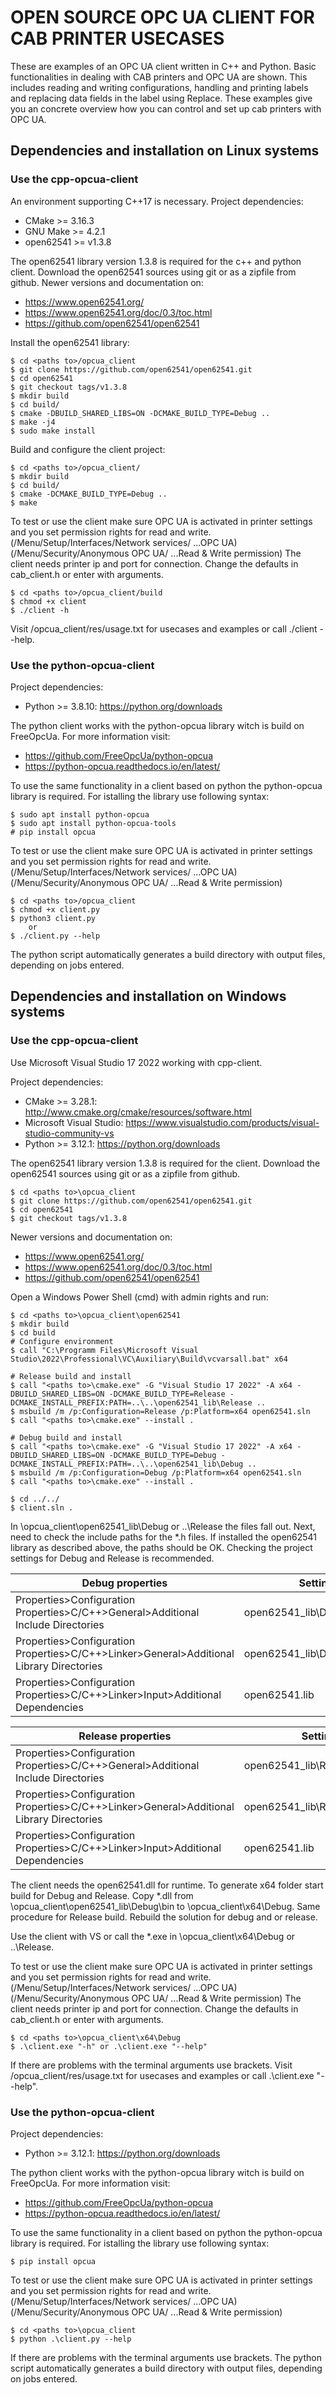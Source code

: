 # OPEN SOURCE OPC UA CLIENT FOR CAB PRINTER USECASES

These are examples of an OPC UA client written in C++ and Python. Basic functionalities in 
dealing with CAB printers and OPC UA are shown. This includes reading and writing configurations, 
handling and printing labels and replacing data fields in the label using Replace. These examples 
give you an concrete overview how you can control and set up cab printers with OPC UA.

## Dependencies and installation on Linux systems

### Use the cpp-opcua-client

An environment supporting C++17 is necessary. Project dependencies:
 * CMake >= 3.16.3
 * GNU Make >= 4.2.1
 * open62541 >= v1.3.8

The open62541 library version 1.3.8 is required for the c++ and python client. 
Download the open62541 sources using git or as a zipfile from github. 
Newer versions and documentation on:
 * https://www.open62541.org/
 * https://www.open62541.org/doc/0.3/toc.html
 * https://github.com/open62541/open62541

Install the open62541 library:

    $ cd <paths to>/opcua_client
    $ git clone https://github.com/open62541/open62541.git
    $ cd open62541
    $ git checkout tags/v1.3.8
    $ mkdir build
    $ cd build/
    $ cmake -DBUILD_SHARED_LIBS=ON -DCMAKE_BUILD_TYPE=Debug ..
    $ make -j4
    $ sudo make install

Build and configure the client project:

    $ cd <paths to>/opcua_client/
    $ mkdir build 
    $ cd build/
    $ cmake -DCMAKE_BUILD_TYPE=Debug ..
    $ make

To test or use the client make sure OPC UA is activated in printer settings and you set permission rights for read and write. 
(/Menu/Setup/Interfaces/Network services/ ...OPC UA)
(/Menu/Security/Anonymous OPC UA/ ...Read & Write permission)
The client needs printer ip and port for connection. Change the defaults in cab_client.h or enter with arguments.

    $ cd <paths to>/opcua_client/build
    $ chmod +x client
    $ ./client -h

Visit <paths to>/opcua_client/res/usage.txt for usecases and examples or call ./client --help.

### Use the python-opcua-client

Project dependencies:
 * Python >= 3.8.10: https://python.org/downloads

The python client works with the python-opcua library witch is build 
on FreeOpcUa. For more information visit:
 * https://github.com/FreeOpcUa/python-opcua
 * https://python-opcua.readthedocs.io/en/latest/

To use the same functionality in a client based on python the python-opcua library is required.
For istalling the library use following syntax:

    $ sudo apt install python-opcua 
    $ sudo apt install python-opcua-tools
    # pip install opcua

To test or use the client make sure OPC UA is activated in printer settings and you set permission rights for read and write.  
(/Menu/Setup/Interfaces/Network services/ ...OPC UA)
(/Menu/Security/Anonymous OPC UA/ ...Read & Write permission)

    $ cd <paths to>/opcua_client
    $ chmod +x client.py
    $ python3 client.py 
        or
    $ ./client.py --help

The python script automatically generates a build directory with output files, depending on jobs entered.

## Dependencies and installation on Windows systems

### Use the cpp-opcua-client

Use Microsoft Visual Studio 17 2022 working with cpp-client.

Project dependencies:
 * CMake >= 3.28.1: http://www.cmake.org/cmake/resources/software.html
 * Microsoft Visual Studio: https://www.visualstudio.com/products/visual-studio-community-vs
 * Python >= 3.12.1: https://python.org/downloads

The open62541 library version 1.3.8 is required for the client. 
Download the open62541 sources using git or as a zipfile from github.
    
    $ cd <paths to>\opcua_client
    $ git clone https://github.com/open62541/open62541.git
    $ cd open62541
    $ git checkout tags/v1.3.8

Newer versions and documentation on:
 * https://www.open62541.org/
 * https://www.open62541.org/doc/0.3/toc.html
 * https://github.com/open62541/open62541

Open a Windows Power Shell (cmd) with admin rights and run:

    $ cd <paths to>\opcua_client\open62541
    $ mkdir build  
    $ cd build
    # Configure environment 
    $ call "C:\Programm Files\Microsoft Visual Studio\2022\Professional\VC\Auxiliary\Build\vcvarsall.bat" x64

    # Release build and install
    $ call "<paths to>\cmake.exe" -G "Visual Studio 17 2022" -A x64 -DBUILD_SHARED_LIBS=ON -DCMAKE_BUILD_TYPE=Release -DCMAKE_INSTALL_PREFIX:PATH=..\..\open62541_lib\Release ..
    $ msbuild /m /p:Configuration=Release /p:Platform=x64 open62541.sln
    $ call "<paths to>\cmake.exe" --install .

    # Debug build and install
    $ call "<paths to>\cmake.exe" -G "Visual Studio 17 2022" -A x64 -DBUILD_SHARED_LIBS=ON -DCMAKE_BUILD_TYPE=Debug -DCMAKE_INSTALL_PREFIX:PATH=..\..\open62541_lib\Debug ..
    $ msbuild /m /p:Configuration=Debug /p:Platform=x64 open62541.sln
    $ call "<paths to>\cmake.exe" --install .

    $ cd ../../
    $ client.sln .

In <paths to>\opcua_client\open62541_lib\Debug or ..\Release the files fall out.
Next, need to check the include paths for the *.h files. 
If installed the open62541 library as described above, the paths should be OK.
Checking the project settings for Debug and Release is recommended.

| Debug properties | Setting |
|-|-|
| Properties>Configuration Properties>C/C++>General>Additional Include Directories | open62541_lib\Debug\include |
| Properties>Configuration Properties>C/C++>Linker>General>Additional Library Directories | open62541_lib\Debug\lib |
| Properties>Configuration Properties>C/C++>Linker>Input>Additional Dependencies | open62541.lib |

| Release properties | Setting |
|-|-|
| Properties>Configuration Properties>C/C++>General>Additional Include Directories | open62541_lib\Release\include |
| Properties>Configuration Properties>C/C++>Linker>General>Additional Library Directories | open62541_lib\Release\lib |
| Properties>Configuration Properties>C/C++>Linker>Input>Additional Dependencies | open62541.lib |

The client needs the open62541.dll for runtime. To generate x64 folder start build for Debug and Release.
Copy *.dll from <paths to>\opcua_client\open62541_lib\Debug\bin to <paths to>\opcua_client\x64\Debug.
Same procedure for Release build. Rebuild the solution for debug and or release.

Use the client with VS or call the *.exe in <paths to>\opcua_client\x64\Debug or ..\Release.

To test or use the client make sure OPC UA is activated in printer settings and you set permission rights for read and write.  
(/Menu/Setup/Interfaces/Network services/ ...OPC UA)
(/Menu/Security/Anonymous OPC UA/ ...Read & Write permission)
The client needs printer ip and port for connection. Change the defaults in cab_client.h or enter with arguments.

    $ cd <paths to>\opcua_client\x64\Debug
    $ .\client.exe "-h" or .\client.exe "--help"

If there are problems with the terminal arguments use brackets.
Visit <paths to>/opcua_client/res/usage.txt for usecases and examples or call .\client.exe "--help".

### Use the python-opcua-client

Project dependencies:
 * Python >= 3.12.1: https://python.org/downloads

The python client works with the python-opcua library witch is build 
on FreeOpcUa. For more information visit:
 * https://github.com/FreeOpcUa/python-opcua
 * https://python-opcua.readthedocs.io/en/latest/

To use the same functionality in a client based on python the python-opcua library is required.
For istalling the library use following syntax:

    $ pip install opcua

To test or use the client make sure OPC UA is activated in printer settings and you set permission rights for read and write. 
(/Menu/Setup/Interfaces/Network services/ ...OPC UA)
(/Menu/Security/Anonymous OPC UA/ ...Read & Write permission)

    $ cd <paths to>\opcua_client
    $ python .\client.py --help

If there are problems with the terminal arguments use brackets.
The python script automatically generates a build directory with output files, depending on jobs entered.

<!-- Eof -->
